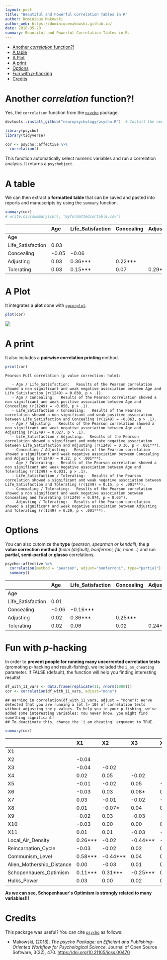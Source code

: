 ```yaml
---
layout: post
title: "Beautiful and Powerful Correlation Tables in R"
author: Dominique Makowski
author_web: https://dominiquemakowski.github.io/
date: 2018-05-20
summary: Beautiful and Powerful Correlation Tables in R.
---
```


-   [Another *correlation* function?!](#another-correlation-function)
-   [A table](#a-table)
-   [A Plot](#a-plot)
-   [A print](#a-print)
-   [Options](#options)
-   [Fun with *p*-hacking](#fun-with-p-hacking)
-   [Credits](#credits)

Another *correlation* function?!
================================

Yes, the `correlation` function from the [`psycho`](https://github.com/neuropsychology/psycho.R) package.

``` r
devtools::install_github("neuropsychology/psycho.R")  # Install the newest version

library(psycho)
library(tidyverse)

cor <- psycho::affective %>% 
  correlation()
```

This function automatically select numeric variables and run a correlation analysis. It returns a `psychobject`.

A table
=======

We can then extract a **formatted table** that can be saved and pasted into reports and manuscripts by using the `summary` function.

``` r
summary(cor)
# write.csv(summary(cor), "myformattedcortable.csv")
```

|                    | Age   | Life\_Satisfaction | Concealing | Adjusting  |
|--------------------|:------|:-------------------|:-----------|:-----------|
| Age                |       |                    |            |            |
| Life\_Satisfaction | 0.03  |                    |            |            |
| Concealing         | -0.05 | -0.06              |            |            |
| Adjusting          | 0.03  | 0.36\*\*\*         | 0.22\*\*\* |            |
| Tolerating         | 0.03  | 0.15\*\*\*         | 0.07       | 0.29\*\*\* |

A Plot
======

It integrates a **plot** done with [`ggcorplot`](https://github.com/kassambara/ggcorrplot).

``` r
plot(cor)
```

<img src="https://raw.githubusercontent.com/neuropsychology/psycho.R/master/docs/_posts/2018-05-20-correlation_files/figure-markdown_github/unnamed-chunk-5-1.png" style="display: block; margin: auto;" />

A print
=======

It also includes a **pairwise correlation printing** method.

``` r
print(cor)
```

    Pearson Full correlation (p value correction: holm):

       - Age / Life_Satisfaction:   Results of the Pearson correlation showed a non significant and weak negative association between Age and Life_Satisfaction (r(1249) = 0.030, p > .1).
       - Age / Concealing:   Results of the Pearson correlation showed a non significant and weak positive association between Age and Concealing (r(1249) = -0.050, p > .1).
       - Life_Satisfaction / Concealing:   Results of the Pearson correlation showed a non significant and weak positive association between Life_Satisfaction and Concealing (r(1249) = -0.063, p > .1).
       - Age / Adjusting:   Results of the Pearson correlation showed a non significant and weak negative association between Age and Adjusting (r(1249) = 0.027, p > .1).
       - Life_Satisfaction / Adjusting:   Results of the Pearson correlation showed a significant and moderate negative association between Life_Satisfaction and Adjusting (r(1249) = 0.36, p < .001***).
       - Concealing / Adjusting:   Results of the Pearson correlation showed a significant and weak negative association between Concealing and Adjusting (r(1249) = 0.22, p < .001***).
       - Age / Tolerating:   Results of the Pearson correlation showed a non significant and weak negative association between Age and Tolerating (r(1249) = 0.031, p > .1).
       - Life_Satisfaction / Tolerating:   Results of the Pearson correlation showed a significant and weak negative association between Life_Satisfaction and Tolerating (r(1249) = 0.15, p < .001***).
       - Concealing / Tolerating:   Results of the Pearson correlation showed a non significant and weak negative association between Concealing and Tolerating (r(1249) = 0.074, p = 0.05°).
       - Adjusting / Tolerating:   Results of the Pearson correlation showed a significant and weak negative association between Adjusting and Tolerating (r(1249) = 0.29, p < .001***).

Options
=======

You can also cutomize the **type** (*pearson, spearman or kendall*), the **p value correction method** (*holm (default), bonferroni, fdr, none...*) and run **partial, semi-partial** or **glasso** correlations.

``` r
psycho::affective %>% 
  correlation(method = "pearson", adjust="bonferroni", type="partial") %>% 
  summary()
```

|                    | Age   | Life\_Satisfaction | Concealing | Adjusting  |
|--------------------|:------|:-------------------|:-----------|:-----------|
| Age                |       |                    |            |            |
| Life\_Satisfaction | 0.01  |                    |            |            |
| Concealing         | -0.06 | -0.16\*\*\*        |            |            |
| Adjusting          | 0.02  | 0.36\*\*\*         | 0.25\*\*\* |            |
| Tolerating         | 0.02  | 0.06               | 0.02       | 0.24\*\*\* |

Fun with *p*-hacking
====================

In order to **prevent people for running many uncorrected correlation tests** (promoting *p*-hacking and result-fishing), we included the `i_am_cheating` parameter. If FALSE (default), the function will help you finding interesting results!

``` r
df_with_11_vars <- data.frame(replicate(11, rnorm(1000)))
cor <- correlation(df_with_11_vars, adjust="none") 
```

    ## Warning in correlation(df_with_11_vars, adjust = "none"): We've detected that you are running a lot (> 10) of correlation tests without adjusting the p values. To help you in your p-fishing, we've added some interesting variables: You never know, you might find something significant!
    ## To deactivate this, change the 'i_am_cheating' argument to TRUE.

``` r
summary(cor)
```

|                             | X1         | X2          | X3          | X4          | X5          | X6          | X7          | X8          | X9          | X10         | X11         |
|-----------------------------|:-----------|:------------|:------------|:------------|:------------|:------------|:------------|:------------|:------------|:------------|:------------|
| X1                          |            |             |             |             |             |             |             |             |             |             |             |
| X2                          | -0.04      |             |             |             |             |             |             |             |             |             |             |
| X3                          | -0.04      | -0.02       |             |             |             |             |             |             |             |             |             |
| X4                          | 0.02       | 0.05        | -0.02       |             |             |             |             |             |             |             |             |
| X5                          | -0.01      | -0.02       | 0.05        | -0.03       |             |             |             |             |             |             |             |
| X6                          | -0.03      | 0.03        | 0.08\*      | 0.02        | 0.02        |             |             |             |             |             |             |
| X7                          | 0.03       | -0.01       | -0.02       | -0.04       | -0.03       | -0.04       |             |             |             |             |             |
| X8                          | 0.01       | -0.07\*     | 0.04        | 0.02        | -0.01       | -0.01       | 0.00        |             |             |             |             |
| X9                          | -0.02      | 0.03        | -0.03       | -0.02       | 0.00        | -0.04       | 0.03        | -0.02       |             |             |             |
| X10                         | -0.03      | 0.00        | 0.00        | 0.01        | 0.01        | -0.01       | 0.01        | -0.02       | 0.02        |             |             |
| X11                         | 0.01       | 0.01        | -0.03       | -0.05       | 0.00        | 0.05        | 0.01        | 0.00        | -0.01       | 0.07\*      |             |
| Local\_Air\_Density         | 0.26\*\*\* | -0.02       | -0.44\*\*\* | -0.15\*\*\* | -0.25\*\*\* | -0.50\*\*\* | 0.57\*\*\*  | -0.11\*\*\* | 0.47\*\*\*  | 0.06        | 0.01        |
| Reincarnation\_Cycle        | -0.03      | -0.02       | 0.02        | 0.04        | 0.01        | 0.00        | 0.05        | -0.04       | -0.05       | -0.01       | 0.03        |
| Communism\_Level            | 0.58\*\*\* | -0.44\*\*\* | 0.04        | 0.06        | -0.10\*\*   | -0.18\*\*\* | 0.10\*\*    | 0.46\*\*\*  | -0.50\*\*\* | -0.21\*\*\* | -0.14\*\*\* |
| Alien\_Mothership\_Distance | 0.00       | -0.03       | 0.01        | 0.00        | -0.01       | -0.03       | -0.04       | 0.01        | 0.01        | -0.02       | 0.00        |
| Schopenhauers\_Optimism     | 0.11\*\*\* | 0.31\*\*\*  | -0.25\*\*\* | 0.64\*\*\*  | -0.29\*\*\* | -0.15\*\*\* | -0.35\*\*\* | -0.09\*\*   | 0.08\*      | -0.22\*\*\* | -0.47\*\*\* |
| Hulks\_Power                | 0.03       | 0.00        | 0.02        | 0.03        | -0.02       | -0.01       | -0.05       | -0.01       | 0.00        | 0.01        | 0.03        |

**As we can see, Schopenhauer's Optimism is strongly related to many variables!!!**

Credits
=======

This package was useful? You can cite [`psycho`](https://github.com/neuropsychology/psycho.R) as follows:

-   Makowski, (2018). *The psycho Package: an Efficient and Publishing-Oriented Workflow for Psychological Science*. Journal of Open Source Software, 3(22), 470. <https://doi.org/10.21105/joss.00470>
